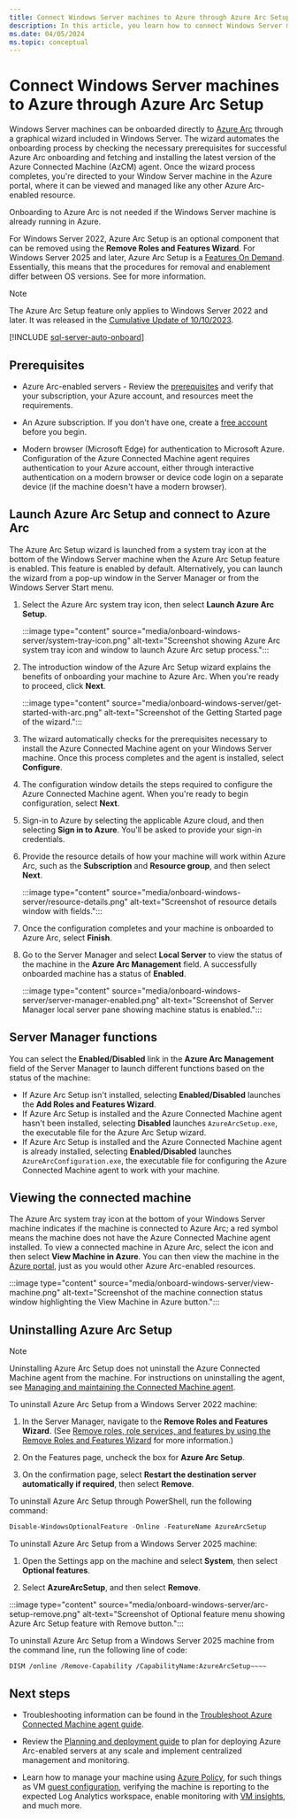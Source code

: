 ```yaml
---
title: Connect Windows Server machines to Azure through Azure Arc Setup
description: In this article, you learn how to connect Windows Server machines to Azure Arc using the built-in Windows Server Azure Arc Setup wizard.
ms.date: 04/05/2024
ms.topic: conceptual
---
```


# Connect Windows Server machines to Azure through Azure Arc Setup

Windows Server machines can be onboarded directly to [Azure Arc](https://azure.microsoft.com/products/azure-arc/) through a graphical wizard included in Windows Server. The wizard automates the onboarding process by checking the necessary prerequisites for successful Azure Arc onboarding and fetching and installing the latest version of the Azure Connected Machine (AzCM) agent. Once the wizard process completes, you're directed to your Window Server machine in the Azure portal, where it can be viewed and managed like any other Azure Arc-enabled resource.

Onboarding to Azure Arc is not needed if the Windows Server machine is already running in Azure.

For Windows Server 2022, Azure Arc Setup is an optional component that can be removed using the **Remove Roles and Features Wizard**. For Windows Server 2025 and later, Azure Arc Setup is a [Features On Demand](/windows-hardware/manufacture/desktop/features-on-demand-v2--capabilities?view=windows-11). Essentially, this means that the procedures for removal and enablement differ between OS versions. See  for more information.

> [!NOTE]
> The Azure Arc Setup feature only applies to Windows Server 2022 and later. It was released in the [Cumulative Update of 10/10/2023](https://support.microsoft.com/en-us/topic/october-10-2023-kb5031364-os-build-20348-2031-7f1d69e7-c468-4566-887a-1902af791bbc).

[!INCLUDE [sql-server-auto-onboard](includes/sql-server-auto-onboard.md)]

## Prerequisites

* Azure Arc-enabled servers - Review the [prerequisites](prerequisites.md) and verify that your subscription, your Azure account, and resources meet the requirements.

* An Azure subscription. If you don't have one, create a [free account](https://azure.microsoft.com/free/?WT.mc_id=A261C142F) before you begin.

* Modern browser (Microsoft Edge) for authentication to Microsoft Azure. Configuration of the Azure Connected Machine agent requires authentication to your Azure account, either through interactive authentication on a modern browser or device code login on a separate device (if the machine doesn't have a modern browser).

## Launch Azure Arc Setup and connect to Azure Arc

The Azure Arc Setup wizard is launched from a system tray icon at the bottom of the Windows Server machine when the Azure Arc Setup feature is enabled. This feature is enabled by default. Alternatively, you can launch the wizard from a pop-up window in the Server Manager or from the Windows Server Start menu.

1. Select the Azure Arc system tray icon, then select **Launch Azure Arc Setup**.

    :::image type="content" source="media/onboard-windows-server/system-tray-icon.png" alt-text="Screenshot showing Azure Arc system tray icon and window to launch Azure Arc setup process.":::
   
1. The introduction window of the Azure Arc Setup wizard explains the benefits of onboarding your machine to Azure Arc. When you're ready to proceed, click **Next**.

    :::image type="content" source="media/onboard-windows-server/get-started-with-arc.png" alt-text="Screenshot of the Getting Started page of the wizard.":::

1. The wizard automatically checks for the prerequisites necessary to install the Azure Connected Machine agent on your Windows Server machine. Once this process completes and the agent is installed, select **Configure**.

1. The configuration window details the steps required to configure the Azure Connected Machine agent. When you're ready to begin configuration, select **Next**.

1. Sign-in to Azure by selecting the applicable Azure cloud, and then selecting **Sign in to Azure**. You'll be asked to provide your sign-in credentials.

1. Provide the resource details of how your machine will work within Azure Arc, such as the **Subscription** and **Resource group**, and then select **Next**.

    :::image type="content" source="media/onboard-windows-server/resource-details.png" alt-text="Screenshot of resource details window with fields.":::

1. Once the configuration completes and your machine is onboarded to Azure Arc, select **Finish**.

1. Go to the Server Manager and select **Local Server** to view the status of the machine in the **Azure Arc Management** field. A successfully onboarded machine has a status of **Enabled**.

    :::image type="content" source="media/onboard-windows-server/server-manager-enabled.png" alt-text="Screenshot of Server Manager local server pane showing machine status is enabled.":::


## Server Manager functions

You can select the **Enabled/Disabled** link in the **Azure Arc Management** field of the Server Manager to launch different functions based on the status of the machine:

- If Azure Arc Setup isn't installed, selecting **Enabled/Disabled** launches the **Add Roles and Features Wizard**.
- If Azure Arc Setup is installed and the Azure Connected Machine agent hasn't been installed, selecting **Disabled** launches `AzureArcSetup.exe`, the executable file for the Azure Arc Setup wizard.
- If Azure Arc Setup is installed and the Azure Connected Machine agent is already installed, selecting **Enabled/Disabled** launches `AzureArcConfiguration.exe`, the executable file for configuring the Azure Connected Machine agent to work with your machine.
    
## Viewing the connected machine

The Azure Arc system tray icon at the bottom of your Windows Server machine indicates if the machine is connected to Azure Arc; a red symbol means the machine does not have the Azure Connected Machine agent installed. To view a connected machine in Azure Arc, select the icon and then select **View Machine in Azure**. You can then view the machine in the [Azure portal](https://portal.azure.com/), just as you would other Azure Arc-enabled resources.

:::image type="content" source="media/onboard-windows-server/view-machine.png" alt-text="Screenshot of the machine connection status window  highlighting the View Machine in Azure button.":::

## Uninstalling Azure Arc Setup

> [!NOTE]
> Uninstalling Azure Arc Setup does not uninstall the Azure Connected Machine agent from the machine. For instructions on uninstalling the agent, see [Managing and maintaining the Connected Machine agent](manage-agent.md).
>
To uninstall Azure Arc Setup from a Windows Server 2022 machine:

1. In the Server Manager, navigate to the **Remove Roles and Features Wizard**. (See [Remove roles, role services, and features by using the Remove Roles and Features Wizard](/windows-server/administration/server-manager/install-or-uninstall-roles-role-services-or-features#remove-roles-role-services-and-features-by-using-the-remove-roles-and-features-wizard) for more information.)

1. On the Features page, uncheck the box for **Azure Arc Setup**.

1. On the confirmation page, select **Restart the destination server automatically if required**, then select **Remove**.

To uninstall Azure Arc Setup through PowerShell, run the following command:

```powershell
Disable-WindowsOptionalFeature -Online -FeatureName AzureArcSetup
```

To uninstall Azure Arc Setup from a Windows Server 2025 machine:

1. Open the Settings app on the machine and select **System**, then select **Optional features**.

1. Select **AzureArcSetup**, and then select **Remove**.

:::image type="content" source="media/onboard-windows-server/arc-setup-remove.png" alt-text="Screenshot of Optional feature menu showing Azure Arc Setup feature with Remove button.":::

To uninstall Azure Arc Setup from a Windows Server 2025 machine from the command line, run the following line of code:

`DISM /online /Remove-Capability /CapabilityName:AzureArcSetup~~~~`

## Next steps

* Troubleshooting information can be found in the [Troubleshoot Azure Connected Machine agent guide](troubleshoot-agent-onboard.md).

* Review the [Planning and deployment guide](plan-at-scale-deployment.md) to plan for deploying Azure Arc-enabled servers at any scale and implement centralized management and monitoring.

* Learn how to manage your machine using [Azure Policy](../../governance/policy/overview.md), for such things as VM [guest configuration](../../governance/machine-configuration/overview.md), verifying the machine is reporting to the expected Log Analytics workspace, enable monitoring with [VM insights](../../azure-monitor/vm/vminsights-enable-policy.md), and much more.
